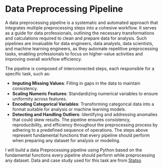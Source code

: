 # Data Preprocessing Pipeline
A data preprocessing pipeline is a systematic and automated approach that integrates multiple preprocessing steps into a cohesive workflow. It serves as a guide for data professionals, outlining the necessary transformations and calculations required to clean and prepare data for analysis. Such pipelines are invaluable for data engineers, data analysts, data scientists, and machine learning engineers, as they automate repetitive preprocessing tasks, enabling professionals to focus on higher-value activities and improving overall workflow efficiency.

The pipeline is composed of interconnected steps, each responsible for a specific task, such as:

- **Imputing Missing Values**: Filling in gaps in the data to maintain consistency.
- **Scaling Numeric Features**: Standardizing numerical variables to ensure uniformity across features.
- **Encoding Categorical Variables**: Transforming categorical data into a format suitable for analysis or machine learning models.
- **Detecting and Handling Outliers**: Identifying and addressing anomalies that could skew results.
The pipeline ensures consistency, reproducibility, and efficiency throughout the preprocessing process by adhering to a predefined sequence of operations. The steps above represent fundamental functions that every pipeline should perform when preparing any dataset for analysis or modeling.

I will build a data Preprocessing pipeline using Python based on the fundamental functions every pipeline should perform while preprocessing any dataset.
Data and case study used for this task are from [Statso](https://statso.io/data-preprocessing-case-study/)
